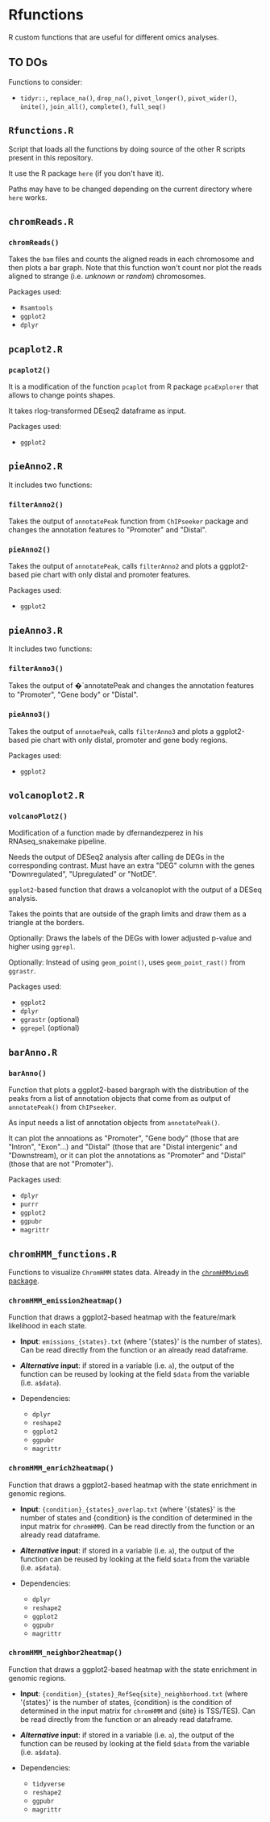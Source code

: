 # Rfunctions

R custom functions that are useful for different omics analyses.

## TO DOs

Functions to consider:

* `tidyr::`,  `replace_na()`, `drop_na()`, `pivot_longer()`, `pivot_wider()`, `ùnite()`, `join_all()`, `complete()`, `full_seq()`


## `Rfunctions.R`

Script that loads all the functions by doing source of the other R scripts present in this repository.

It use the R package `here` (if you don't have it).

Paths may have to be changed depending on the current directory where `here` works.

## `chromReads.R`

### `chromReads()`

Takes the `bam` files and counts the aligned reads in each chromosome and then plots a bar graph.
Note that this function won't count nor plot the reads aligned to strange (i.e. *unknown* or *random*) chromosomes.

Packages used:

* `Rsamtools`
* `ggplot2`
* `dplyr`

## `pcaplot2.R`

### `pcaplot2()`

It is a modification of the function `pcaplot` from R package `pcaExplorer` that allows to change points shapes.

It takes rlog-transformed DEseq2 dataframe as input. 

Packages used:

* `ggplot2`


## `pieAnno2.R`

It includes two functions:
	
### `filterAnno2()`

Takes the output of `annotatePeak` function from `ChIPseeker` package and changes the annotation features to "Promoter" and "Distal". 

### `pieAnno2()` 

Takes the output of `annotatePeak`, calls `filterAnno2` and plots a ggplot2-based pie chart with only distal and promoter features.

Packages used:

* `ggplot2`

## `pieAnno3.R`

It includes two functions:
	
### `filterAnno3()`

Takes the output of �`annotatePeak and changes the annotation features to "Promoter", "Gene body" or "Distal". 

### `pieAnno3()`

Takes the output of `annotaePeak`, calls `filterAnno3` and plots a ggplot2-based pie chart with only distal, promoter and gene body regions. 

Packages used:

* `ggplot2`

## `volcanoplot2.R`

### `volcanoPlot2()`

Modification of a function made by dfernandezperez in his RNAseq_snakemake pipeline.

Needs the output of DESeq2 analysis after calling de DEGs in the corresponding contrast. Must have an extra "DEG" column with the genes "Downregulated", "Upregulated" or "NotDE". 

`ggplot2`-based function that draws a volcanoplot with the output of a DESeq analysis. 

Takes the points that are outside of the graph limits and draw them as a triangle at the borders.

Optionally: Draws the labels of the DEGs with lower adjusted p-value and higher using `ggrepl`.

Optionally: Instead of using `geom_point()`, uses `geom_point_rast()` from `ggrastr`.

Packages used:

* `ggplot2`
* `dplyr`
* `ggrastr` (optional)
* `ggrepel` (optional)

## `barAnno.R`

### `barAnno()`

Function that plots a ggplot2-based bargraph with the distribution of the peaks from a list of annotation objects that come from as output of `annotatePeak()` from `ChIPseeker`.

As input needs a list of annotation objects from `annotatePeak()`.

It can plot the annoations as "Promoter", "Gene body" (those that are "Intron", "Exon"...) and "Distal" (those that are "Distal intergenic" and "Downstream), 
or it can plot the annotations as "Promoter" and "Distal" (those that are not "Promoter").

Packages used:

* `dplyr`
* `purrr`
* `ggplot2`
* `ggpubr`
* `magrittr`

## `chromHMM_functions.R`

Functions to visualize `ChromHMM` states data. Already in the [`chromHMMviewR` package](https://github.com/amitjavilaventura/chromHMMviewR).

### `chromHMM_emission2heatmap()`

Function that draws a ggplot2-based heatmap with the feature/mark likelihood in each state.

* **Input**: `emissions_{states}.txt` (where '{states}' is the number of states). Can be read directly from the function or an already read dataframe. 
* **_Alternative_ input**: if stored in a variable (i.e. `a`), the output of the function can be reused by looking at the field `$data` from the variable (i.e. `a$data`).
* Dependencies:

  + `dplyr`
  + `reshape2`
  + `ggplot2`
  + `ggpubr`
  + `magrittr`
 
### `chromHMM_enrich2heatmap()`

Function that draws a ggplot2-based heatmap with the state enrichment in genomic regions.

* **Input**: `{condition}_{states}_overlap.txt` (where '{states}' is the number of states and {condition} is the condition of determined in the input matrix for `chromHMM`). Can be read directly from the function or an already read dataframe. 
* **_Alternative_ input**: if stored in a variable (i.e. `a`), the output of the function can be reused by looking at the field `$data` from the variable (i.e. `a$data`).
* Dependencies:

  + `dplyr`
  + `reshape2`
  + `ggplot2`
  + `ggpubr`
  + `magrittr`

### `chromHMM_neighbor2heatmap()`

Function that draws a ggplot2-based heatmap with the state enrichment in genomic regions.

* **Input**: `{condition}_{states}_RefSeq{site}_neighborhood.txt` (where '{states}' is the number of states, {condition} is the condition of determined in the input matrix for `chromHMM` and {site} is TSS/TES). Can be read directly from the function or an already read dataframe. 
* **_Alternative_ input**: if stored in a variable (i.e. `a`), the output of the function can be reused by looking at the field `$data` from the variable (i.e. `a$data`).
* Dependencies:

  + `tidyverse`
  + `reshape2`
  + `ggpubr`
  + `magrittr`
